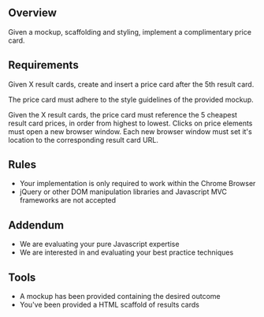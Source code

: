 ## Overview

Given a mockup, scaffolding and styling, implement a complimentary price card.

## Requirements

Given X result cards, create and insert a price card after the 5th result card.

The price card must adhere to the style guidelines of the provided mockup.

Given the X result cards, the price card must reference the 5 cheapest result card prices, in order from highest to lowest. Clicks on price elements must open a new browser window. Each new browser window must set it's location to the corresponding result card URL.

## Rules

- Your implementation is only required to work within the Chrome Browser
- jQuery or other DOM manipulation libraries and Javascript MVC frameworks are not accepted

## Addendum

- We are evaluating your pure Javascript expertise
- We are interested in and evaluating your best practice techniques

## Tools

- A mockup has been provided containing the desired outcome
- You've been provided a HTML scaffold of results cards